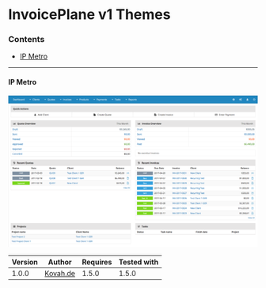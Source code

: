# InvoicePlane v1 Themes

### Contents

* [IP Metro](#ip-metro)

---

#### IP Metro

![Screenshot](kvh_ip_metro/screenshot.png)

| Version | Author | Requires | Tested with |
| ------- | ------ | -------- | ----------- |
| 1.0.0 | [Kovah.de](https://kovah.de/) | 1.5.0 | 1.5.0 |
